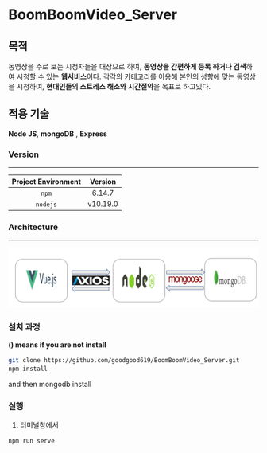 # BoomBoomVideo_Server  

## 목적


동영상을 주로 보는 시청자들을 대상으로 하여, **동영상을 간편하게 등록 하거나 검색**하여 시청할 수 있는 **웹서비스**이다. 각각의 카테고리를 이용해 본인의 성향에 맞는 동영상을 시청하여, **현대인들의 스트레스 해소와 시간절약**을 목표로 하고있다.

## 적용 기술

**Node JS**, **mongoDB** , **Express**

### Version

---
|Project Environment|Version|
|:---:|:---:|
|`npm`|6.14.7|   
|`nodejs`|v10.19.0|

### Architecture

---

![architecture](BoomBoomVideo_architecture.PNG)

### 설치 과정
**() means if you are not install**
```bash
git clone https://github.com/goodgood619/BoomBoomVideo_Server.git 
npm install
```
and then mongodb install

### 실행
1. 터미널창에서 
```bash
npm run serve
```
 
